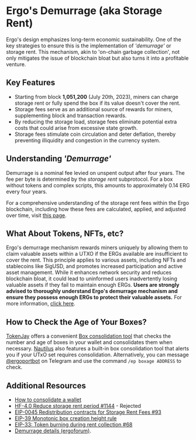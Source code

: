 # Ergo's Demurrage (aka Storage Rent)

Ergo's design emphasizes long-term economic sustainability. One of the key strategies to ensure this is the implementation of *'demurrage'* or storage rent. This mechanism, akin to 'on-chain garbage collection', not only mitigates the issue of blockchain bloat but also turns it into a profitable venture.

## Key Features

- Starting from block **1,051,200** (July 20th, 2023), miners can charge storage rent or fully spend the box if its value doesn't cover the rent.
- Storage fees serve as an additional source of rewards for miners, supplementing block and transaction rewards.
- By reducing the storage load, storage fees eliminate potential extra costs that could arise from excessive state growth.
- Storage fees stimulate coin circulation and deter deflation, thereby preventing illiquidity and congestion in the currency system.

## Understanding *'Demurrage'* 

Demurrage is a nominal fee levied on unspent output after four years. The fee per byte is determined by the _storage rent_ subprotocol. For a box without tokens and complex scripts, this amounts to approximately 0.14 ERG every four years. 

For a comprehensive understanding of the storage rent fees within the Ergo blockchain, including how these fees are calculated, applied, and adjusted over time, visit [this page](rent-fees.md).

## What About Tokens, NFTs, etc?

Ergo's demurrage mechanism rewards miners uniquely by allowing them to claim valuable assets within a UTXO if the ERGs available are insufficient to cover the rent. This principle applies to various assets, including NFTs and stablecoins like SigUSD, and promotes increased participation and active asset management. While it enhances network security and reduces blockchain bloat, it could lead to uninformed users inadvertently losing valuable assets if they fail to maintain enough ERGs. **Users are strongly advised to thoroughly understand Ergo's demurrage mechanism and ensure they possess enough ERGs to protect their valuable assets.** For more information, [click here](rent-tokens.md).

## How to Check the Age of Your Boxes? 

[TokenJay](token-jay.md) offers a convenient [Box consolidation tool](https://tokenjay.app/app/#boxconsolidation) that checks the number and age of boxes in your wallet and consolidates them when necessary. [Nautilus](nautilus.md) also features a built-in box consolidation tool that alerts you if your UTxO set requires consolidation. Alternatively, you can message [@ergoportbot](https://t.me/ergoportbot) on Telegram and use the command `/ep boxage ADDRESS` to check. 

## Additional Resources

- [How to consolidate a wallet](https://ergonaut.space/en/Guides/how-to-consolidate-a-wallet)
- [HF-4.0 Reduce storage rent period #1144](https://github.com/ergoplatform/ergo/issues/1144) - Rejected
- [EIP-0045 Redistribution contracts for Storage Rent Fees #93](https://github.com/ergoplatform/eips/pull/93)
- [EIP-39 Monotonic box creation height rule](https://github.com/ergoplatform/eips/blob/master/eip-0039.md)
- [EIP-33: Token burning during rent collection #68](https://github.com/ergoplatform/eips/pull/68)
- [Demurrage details (ergoforum)](https://www.ergoforum.org/t/storage-rent-details/256).
